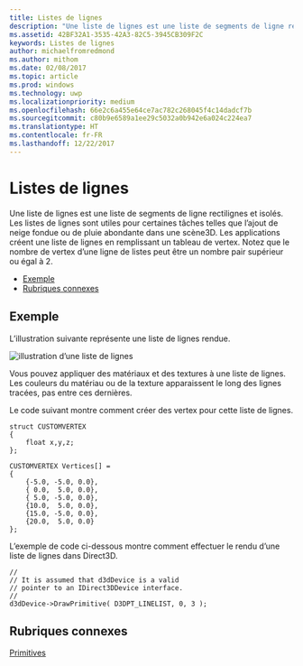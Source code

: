 ```yaml
---
title: Listes de lignes
description: "Une liste de lignes est une liste de segments de ligne rectilignes et isolés. Les listes de lignes sont utiles pour certaines tâches telles que l’ajout de neige fondue ou de pluie abondante dans une scène3D. Les applications créent une liste de lignes en remplissant un tableau de vertex."
ms.assetid: 42BF32A1-3535-42A3-82C5-3945CB309F2C
keywords: Listes de lignes
author: michaelfromredmond
ms.author: mithom
ms.date: 02/08/2017
ms.topic: article
ms.prod: windows
ms.technology: uwp
ms.localizationpriority: medium
ms.openlocfilehash: 66e2c6a455e64ce7ac782c268045f4c14dadcf7b
ms.sourcegitcommit: c80b9e6589a1ee29c5032a0b942e6a024c224ea7
ms.translationtype: HT
ms.contentlocale: fr-FR
ms.lasthandoff: 12/22/2017
---
```

# <a name="line-lists"></a>Listes de lignes


Une liste de lignes est une liste de segments de ligne rectilignes et isolés. Les listes de lignes sont utiles pour certaines tâches telles que l’ajout de neige fondue ou de pluie abondante dans une scène3D. Les applications créent une liste de lignes en remplissant un tableau de vertex. Notez que le nombre de vertex d’une ligne de listes peut être un nombre pair supérieur ou égal à 2.

-   [Exemple](#example)
-   [Rubriques connexes](#related-topics)

## <a name="span-idexamplespanspan-idexamplespanspan-idexamplespanexample"></a><span id="Example"></span><span id="example"></span><span id="EXAMPLE"></span>Exemple


L’illustration suivante représente une liste de lignes rendue.

![illustration d’une liste de lignes](images/linelst.png)

Vous pouvez appliquer des matériaux et des textures à une liste de lignes. Les couleurs du matériau ou de la texture apparaissent le long des lignes tracées, pas entre ces dernières.

Le code suivant montre comment créer des vertex pour cette liste de lignes.

```
struct CUSTOMVERTEX
{
    float x,y,z;
};

CUSTOMVERTEX Vertices[] = 
{
    {-5.0, -5.0, 0.0},
    { 0.0,  5.0, 0.0},
    { 5.0, -5.0, 0.0},
    {10.0,  5.0, 0.0},
    {15.0, -5.0, 0.0},
    {20.0,  5.0, 0.0}
};
```

L’exemple de code ci-dessous montre comment effectuer le rendu d’une liste de lignes dans Direct3D.

```
//
// It is assumed that d3dDevice is a valid
// pointer to an IDirect3DDevice interface.
//
d3dDevice->DrawPrimitive( D3DPT_LINELIST, 0, 3 );
```

## <a name="span-idrelated-topicsspanrelated-topics"></a><span id="related-topics"></span>Rubriques connexes


[Primitives](primitives.md)

 

 




